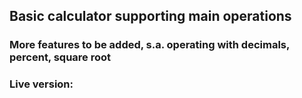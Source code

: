 ## Basic calculator supporting main operations

### More features to be added, s.a. operating with decimals, percent, square root

### Live version: 